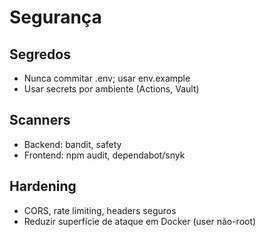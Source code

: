 # Segurança

## Segredos
- Nunca commitar .env; usar env.example
- Usar secrets por ambiente (Actions, Vault)

## Scanners
- Backend: bandit, safety
- Frontend: npm audit, dependabot/snyk

## Hardening
- CORS, rate limiting, headers seguros
- Reduzir superfície de ataque em Docker (user não-root)
